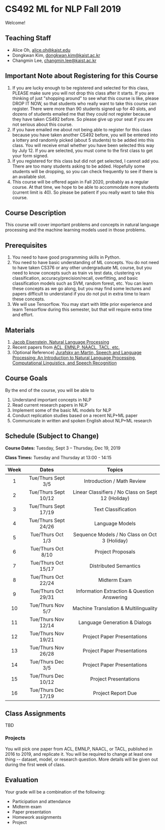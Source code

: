 # CS492 ML for NLP Fall 2019

Welcome!

## Teaching Staff

- Alice Oh, alice.oh@kaist.edu
- Dongkwan Kim, dongkwan.kim@kaist.ac.kr
- Changmin Lee, changmin.lee@kaist.ac.kr

## Important Note about Registering for this Course

1. If you are lucky enough to be registered and selected for this class, PLEASE make sure you will not drop this class after it starts. If you are thinking of just "shopping around" to see what this course is like, please DROP IT NOW, so that students who really want to take this course can register. There were more than 90 students signed up for 40 slots, and dozens of students emailed me that they could not register because they have taken CS492 before. So please give up your seat if you are not serious about this course.
1. If you have emailed me about not being able to register for this class because you have taken another CS492 before, you will be entered into a lottery and randomly picked (about 5 students) to be added into this class. You will receive email whether you have been selected this way by July 12. If you are selected, you must come to the first class to get your form signed.
1. If you registered for this class but did not get selected, I cannot add you. There are too many students asking to be added. Hopefully some students will be dropping, so you can check frequently to see if there is an available slot.
1. This course will be offered again in Fall 2020, probably as a regular course. At that time, we hope to be able to accommodate more students (current limit is 40). So please be patient if you really want to take this course.

## Course Description

This course will cover important problems and concepts in natural language processing and the machine learning models used in those problems.

## Prerequisites  

1. You need to have good programming skills in Python.
1. You need to have basic understanding of ML concepts. You do not need to have taken CS376 or any other undergraduate ML course, but you need to know concepts such as train vs test data, clustering vs classification, accuracy/precision/recall, overfitting, and basic classification models such as SVM, random forest, etc. You can learn these concepts as we go along, but you may find some lectures and papers difficult to understand if you do not put in extra time to learn these concepts.
1. We will use Tensorflow. You may start with little prior experience and learn Tensorflow during this semester, but that will require extra time and effort.

## Materials
1. [Jacob Eisenstein, Natural Language Processing](https://github.com/jacobeisenstein/gt-nlp-class/blob/master/notes/eisenstein-nlp-notes.pdf)
1. Recent papers from [ACL, EMNLP, NAACL, TACL, etc.](https://aclweb.org/anthology/)
1. (Optional Reference) [Jurafsky an Martin, Speech and Language Processing: An Introduction to Natural Language Processing, Computational Linguistics, and Speech Recognition](https://web.stanford.edu/~jurafsky/slp3/ed3book.pdf)

## Course Goals

By the end of the course, you will be able to

1. Understand important concepts in NLP
1. Read current research papers in NLP 
1. Implement some of the basic ML models for NLP
1. Conduct replication studies based on a recent NLP+ML paper
1. Communicate in written and spoken English about NLP+ML research

## Schedule (Subject to Change)

**Course Dates:** Tuesday, Sept 3 – Thursday, Dec 19, 2019 

**Class Times:** Tuesday and Thursday at 13:00 - 14:15 

| Week |          Dates         |                 Topics                  |
|:-----:|:----------------------:|:---------------------------------------:|
|  1 |   Tue/Thurs Sept 3/5                         | Introduction / Math Review |
|  2 |   Tue/Thurs Sept 10/12                    | Linear Classifiers / No Class on Sept 12 (Holiday) |
|  3 |   Tue/Thurs Sept 17/19                        | Text Classification |
|  4 |   Tue/Thurs Sept 24/26                     | Language Models |
|  5 |   Tue/Thurs Oct 1/3                      | Sequence Models / No Class on Oct 3 (Holiday)|
|  6 |   Tue/Thurs Oct 8/10                     | Project Proposals |
|  7 |   Tue/Thurs Oct 15/17                         | Distributed Semantics |
| 8 |   Tue/Thurs Oct 22/24                        | Midterm Exam |
| 9 |   Tue/Thurs Oct 29/31                          | Information Extraction & Question Answering |  
| 10 |   Tue/Thurs Nov 5/7                      | Machine Translation & Multilinguality |
| 11 |   Tue/Thurs Nov 12/14                     | Language Generation & Dialogs |
| 12 |   Tue/Thurs Nov 19/21                     | Project Paper Presentations |
| 13 |   Tue/Thurs Nov 26/28                     | Project Paper Presentations  |
| 14 |   Tue/Thurs Dec 3/5                     | Project Paper Presentations  |
| 15 |   Tue/Thurs Dec 10/12                     | Project Presentations  |
| 16 |   Tue/Thurs Dec 17/19                    | Project Report Due |


## Class Assignments

TBD 

### Projects

You will pick one paper from ACL, EMNLP, NAACL, or TACL, published in 2016 to 2019, and replicate it. You will be required to change at least one thing -- dataset, model, or research question. More details will be given out during the first week of class.

## Evaluation
Your grade will be a combination of the following:

- Participation and attendance 
- Midterm exam
- Paper presentation
- Homework assignments
- Project
